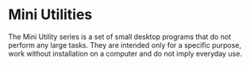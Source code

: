 # Mini Utilities
The Mini Utility series is a set of small desktop programs that do not perform any large tasks. They are intended only for a specific purpose, work without installation on a computer and do not imply everyday use.

